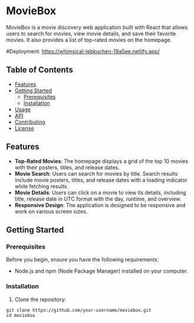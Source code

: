 # MovieBox 

MovieBox is a movie discovery web application built with React that allows users to search for movies, view movie details, and save their favorite movies. It also provides a list of top-rated movies on the homepage.

#Deployment: https://whimsical-lebkuchen-19a5ee.netlify.app/

## Table of Contents
- [Features](#features)
- [Getting Started](#getting-started)
  - [Prerequisites](#prerequisites)
  - [Installation](#installation)
- [Usage](#usage)
- [API](#api)
- [Contributing](#contributing)
- [License](#license)

## Features

- **Top-Rated Movies**: The homepage displays a grid of the top 10 movies with their posters, titles, and release dates.
- **Movie Search**: Users can search for movies by title. Search results include movie posters, titles, and release dates with a loading indicator while fetching results.
- **Movie Details**: Users can click on a movie to view its details, including title, release date in UTC format with the day, runtime, and overview.
- **Responsive Design**: The application is designed to be responsive and work on various screen sizes.

## Getting Started

### Prerequisites

Before you begin, ensure you have the following requirements:

- Node.js and npm (Node Package Manager) installed on your computer.

### Installation

1. Clone the repository:

```shell
git clone https://github.com/your-username/moviebox.git
cd moviebox
